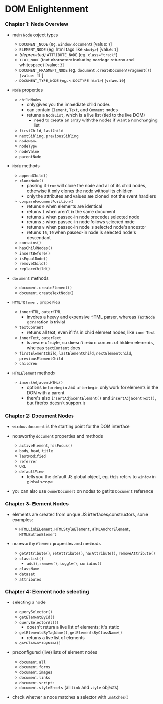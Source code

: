 # DOM Enlightenment

### Chapter 1: Node Overview

* main `Node` object types
  - `DOCUMENT_NODE` (eg. `window.document`) [value: `9`]
  - `ELEMENT_NODE` (eg. html tags like `<body>`) [value: `1`]
  - _(deprecated)_ `ATTRIBUTE_NODE` (eg. `class="track"`)
  - `TEXT_NODE` (text characters including carriage returns and whitespace) [value: `3`]
  - `DOCUMENT_FRAGMENT_NODE` (eg. `document.createDocumentFragment()) [value: `11`]
  - `DOCUMENT_TYPE_NODE` (eg. `<!DOCTYPE html>`) [value: `10`]

* `Node` properties
  - `childNodes`
    + only gives you the immediate child nodes
    + can contain `Element`, `Text`, and `Comment` nodes
    + returns a `NodeList`, which is a live list (tied to the live DOM)
      - need to create an array with the nodes if want a nonchanging list
  - `firstChild`, `lastChild`
  - `nextSibling`, `previousSibling`
  - `nodeName`
  - `nodeType`
  - `nodeValue`
  - `parentNode`

* `Node` methods
  - `appendChild()`
  - `cloneNode()`
    + passing it `true` will clone the node and all of its child nodes, otherwise it only clones the node without its children
    + only the attributes and values are cloned, not the event handlers
  - `compareDocumentPosition()`
    + returns `0` when elements are identical
    + returns `1` when aren't in the same document
    + returns `2` when passed-in node precedes selected node
    + returns `3` when passed-in node follows selected node
    + returns `8` when passed-in node is selected node's ancestor
    + returns `16`, `10` when passed-in node is selected node's descendant
  - `contains()`
  - `hasChildNodes()`
  - `insertBefore()`
  - `isEqualNode()`
  - `removeChild()`
  - `replaceChild()`

* `document` methods
  - `document.createElement()`
  - `document.createTextNode()`

* `HTML*Element` properties
  - `innerHTML`, `outerHTML`
    + invokes a heavy and expensive HTML parser, whereas `TextNode` generation is trivial
  - `textContent`
    + returns all text, even if it's in child element nodes, like `innerText`
  - `innerText`, `outerText`
    + is aware of style, so doesn't return content of hidden elements, whereas `textContent` does
  - `firstElementChild`, `lastElementChild`, `nextElementChild`, `previousElementChild`
  - `children`

* `HTMLElement` methods
  - `insertAdjacentHTML()`
    + options `beforebegin` and `afterbegin` only work for elements in the DOM with a parent
    + there's also `insertAdjacentElement()` and `insertAdjacentText()`, but Firefox doesn't support it


### Chapter 2: Document Nodes

* `window.document` is the starting point for the DOM interface

* noteworthy `document` properties and methods
  - `activeElement`, `hasFocus()`
  - `body`, `head`, `title`
  - `lastModified`
  - `referrer`
  - `URL`
  - `defaultView`
    + tells you the default JS global object, eg. `this` refers to `window` in global scope

* you can also use `ownerDocument` on nodes to get its `Document` reference


### Chapter 3: Element Nodes

* elements are created from unique JS interfaces/constructors, some examples:
  - `HTMLLinkELement`, `HTMLStyleElement`, `HTMLAnchorElement`, `HTMLButtonElement`

* noteworthy `Element` properties and methods
  - `getAttribute()`, `setAttribute()`, `hasAttribute()`, `removeAttribute()`
  - `classList()`
    + `add()`, `remove()`, `toggle()`, `contains()`
  - `className`
  - `dataset`
  - `attributes`


### Chapter 4: Element node selecting

* selecting a node
  - `querySelector()`
  - `getElementById()`
  - `querySelectorAll()`
    + doesn't return a live list of elements; it's static
  - `getElementsByTagName()`, `getElementsByClassName()`
    + returns a live list of elements
  - `getElementsByName()`

* preconfigured (live) lists of element nodes
  - `document.all`
  - `document.forms`
  - `document.images`
  - `document.links`
  - `document.scripts`
  - `document.styleSheets` (all `link` and `style` objects)

* check whether a node matches a selector with `.matches()`
